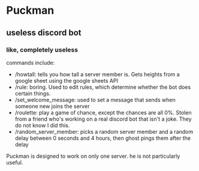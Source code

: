 # Puckman
## useless discord bot
### like, completely useless

commands include:
- /howtall: tells you how tall a server member is. Gets heights from a google sheet using the google sheets API
- /rule: boring. Used to edit rules, which determine whether the bot does certain things.
- /set_welcome_message: used to set a message that sends when someone new joins the server
- /roulette: play a game of chance, except the chances are all 0%. Stolen from a friend who's working on a real discord bot that isn't a joke. They do not know I did this.
- /random_server_member: picks a random server member and a random delay between 0 seconds and 4 hours, then ghost pings them after the delay

Puckman is designed to work on only one server.
he is not particularly useful.
